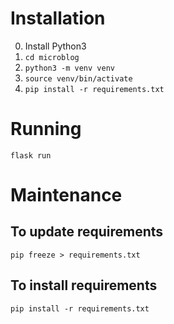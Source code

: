 # Installation
0. Install Python3
0. `cd microblog`
0. `python3 -m venv venv`
0. `source venv/bin/activate`
0. `pip install -r requirements.txt`

# Running
`flask run`

# Maintenance
## To update requirements
`pip freeze > requirements.txt`

## To install requirements
`pip install -r requirements.txt`
